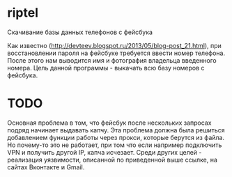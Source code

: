 riptel
======

Скачивание базы данных телефонов с фейсбука

Как известно (http://devteev.blogspot.ru/2013/05/blog-post_21.html), при восстановлении пароля на фейсбуке требуется ввести номер телефона. После этого нам выводится имя и фотография владельца введенного номера. Цель данной программы - выкачать всю базу номеров с фейсбука.

TODO
======

Основная проблема в том, что фейсбук после нескольких запросах подряд начинает выдавать капчу. Эта проблема должна была решиться добавлением функции работы через прокси, которые берутся из файла. Но почему-то это не работает, при том что если например подключить VPN и получить другой IP, капча исчезает.
Среди других целей - реализация уязвимости, описанной по приведенной выше ссылке, на сайтах Вконтакте и Gmail.